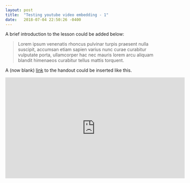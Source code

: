 ```yaml
---
layout: post
title:  "Testing youtube video embedding - 1"
date:   2018-07-04 22:50:26 -0400
---
```


A brief introduction to the lesson could be added below:

> Lorem ipsum venenatis rhoncus pulvinar turpis praesent nulla suscipit, accumsan etiam sapien varius nunc curae curabitur vulputate porta, ullamcorper hac nec mauris lorem arcu aliquam blandit himenaeos curabitur tellus mattis torquent.

A (now blank) [link]() to the handout could be inserted like this. 


<!-- 16:9 aspect ratio -->
<div class="embed-responsive embed-responsive-16by9">
<iframe width="560" height="315" src="https://www.youtube.com/embed/nz6bPC2dLDI?rel=0" frameborder="0" allow="autoplay; encrypted-media" allowfullscreen></iframe>
</div>